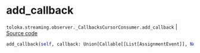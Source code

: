 # add_callback
`toloka.streaming.observer._CallbacksCursorConsumer.add_callback` | [Source code](https://github.com/Toloka/toloka-kit/blob/v1.2.3/src/streaming/observer.py#L288)

```python
add_callback(self, callback: Union[Callable[[List[AssignmentEvent]], None], Callable[[List[AssignmentEvent]], Awaitable[None]]])
```

